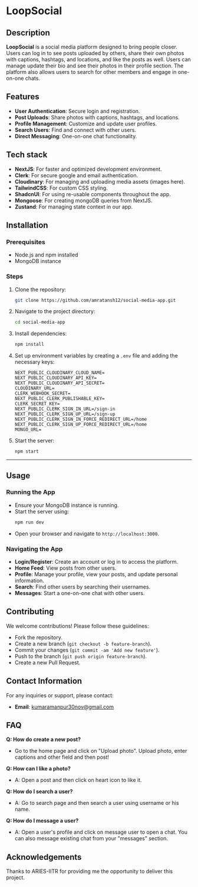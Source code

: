 
# LoopSocial

## Description

**LoopSocial** is a social media platform designed to bring people closer. Users can log in to see posts uploaded by others, share their own photos with captions, hashtags, and locations, and like the posts as well. Users can manage update their bio and see their photos in their profile section. The platform also allows users to search for other members and engage in one-on-one chats.

## Features

- **User Authentication**: Secure login and registration.
- **Post Uploads**: Share photos with captions, hashtags, and locations.
- **Profile Management**: Customize and update user profiles.
- **Search Users**: Find and connect with other users.
- **Direct Messaging**: One-on-one chat functionality.

## Tech stack
- **NextJS**: For faster and optimized development environment.
- **Clerk**: For secure google and email authentication.
- **Cloudinary**: For managing and uploading media assets (images here).
- **TailwindCSS**: For custom CSS styling.
- **ShadcnUI**: For using re-usable components throughout the app.
- **Mongoose**: For creating mongoDB queries from NextJS.
- **Zustand**: For managing state context in our app.

## Installation

### Prerequisites
- Node.js and npm installed
- MongoDB instance

### Steps

1. Clone the repository:
    ```bash
    git clone https://github.com/amratansh12/social-media-app.git
    ```
2. Navigate to the project directory:
    ```bash
    cd social-media-app
    ```
3. Install dependencies:
    ```bash
    npm install
    ```
4. Set up environment variables by creating a `.env` file and adding the necessary keys:
    ```env
    NEXT_PUBLIC_CLOUDINARY_CLOUD_NAME=
    NEXT_PUBLIC_CLOUDINARY_API_KEY=
    NEXT_PUBLIC_CLOUDINARY_API_SECRET=
    CLOUDINARY_URL=
    CLERK_WEBHOOK_SECRET=
    NEXT_PUBLIC_CLERK_PUBLISHABLE_KEY=
    CLERK_SECRET_KEY=
    NEXT_PUBLIC_CLERK_SIGN_IN_URL=/sign-in
    NEXT_PUBLIC_CLERK_SIGN_UP_URL=/sign-up
    NEXT_PUBLIC_CLERK_SIGN_IN_FORCE_REDIRECT_URL=/home
    NEXT_PUBLIC_CLERK_SIGN_UP_FORCE_REDIRECT_URL=/home
    MONGO_URL=
    ```
5. Start the server:
    ```bash
    npm start
    ```

---

## Usage

### Running the App

- Ensure your MongoDB instance is running.
- Start the server using:
    ```bash
    npm run dev
    ```
- Open your browser and navigate to `http://localhost:3000`.

### Navigating the App

- **Login/Register**: Create an account or log in to access the platform.
- **Home Feed**: View posts from other users.
- **Profile**: Manage your profile, view your posts, and update personal information.
- **Search**: Find other users by searching their usernames.
- **Messages**: Start a one-on-one chat with other users.

## Contributing

We welcome contributions! Please follow these guidelines:

- Fork the repository.
- Create a new branch (`git checkout -b feature-branch`).
- Commit your changes (`git commit -am 'Add new feature'`).
- Push to the branch (`git push origin feature-branch`).
- Create a new Pull Request.

## Contact Information

For any inquiries or support, please contact:

- **Email**: kumaramanpur30nov@gmail.com

## FAQ

**Q: How do create a new post?**
- Go to the home page and click on "Upload photo". Upload photo, enter captions and other field and then post!

**Q: How can I like a photo?**
- A: Open a post and then click on heart icon to like it.

**Q: How do I search a user?**
- A: Go to search page and then search a user using username or his name.

**Q: How do I message a user?**
- A: Open a user's profile and click on message user to open a chat. You can also message existing chat from your "messages" section.


## Acknowledgements

Thanks to ARIES-IITR for providing me the opportunity to deliver this project.

